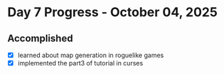 # Day 7 Progress - October 04, 2025

## Accomplished
- [x] learned about map generation in roguelike games
- [x] implemented the part3 of tutorial in curses